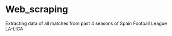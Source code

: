 # Web_scraping
Extracting data of  all matches from past 4 seasons of Spain Football League LA-LIGA
